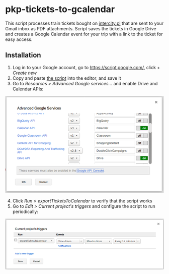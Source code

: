# pkp-tickets-to-gcalendar

This script processes train tickets bought on [intercity.pl](http://www.intercity.pl) that are sent to your Gmail inbox as PDF attachments. Script saves the tickets in Google Drive and creates a Google Calendar event for your trip with a link to the ticket for easy access.

## Installation
 1. Log in to your Google account, go to https://script.google.com/, click *+ Create new*
 2. Copy and paste [the script](https://github.com/lopekpl/pkp-tickets-to-gcalendar/blob/master/Code.gs) into the editor, and save it
 3. Go to *Resources > Advanced Google services...* and enable Drive and Calendar APIs:
 
![advanced google services dialog](https://raw.githubusercontent.com/lopekpl/pkp-tickets-to-gcalendar/master/advanced_google_services.png)
 
 4. Click *Run > exportTicketsToCalendar* to verify that the script works
 5. Go to *Edit > Current project's triggers* and configure the script to run periodically:

![project's triggers config dialog](https://raw.githubusercontent.com/lopekpl/pkp-tickets-to-gcalendar/master/project_triggers_config.png)
